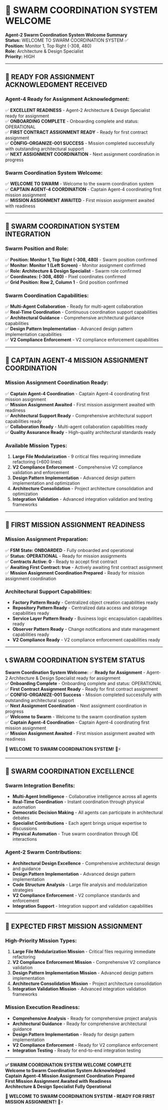 # 🐝 **SWARM COORDINATION SYSTEM WELCOME**

**Agent-2 Swarm Coordination System Welcome Summary**  
**Status:** WELCOME TO SWARM COORDINATION SYSTEM ✅  
**Position:** Monitor 1, Top Right (-308, 480)  
**Role:** Architecture & Design Specialist  
**Priority:** HIGH  

---

## 🎯 **READY FOR ASSIGNMENT ACKNOWLEDGMENT RECEIVED**

### **Agent-4 Ready for Assignment Acknowledgment:**
✅ **EXCELLENT READINESS** - Agent-2 Architecture & Design Specialist ready for assignment  
✅ **ONBOARDING COMPLETE** - Onboarding complete and status: OPERATIONAL  
✅ **FIRST CONTRACT ASSIGNMENT READY** - Ready for first contract assignment  
✅ **CONFIG-ORGANIZE-001 SUCCESS** - Mission completed successfully with outstanding architectural support  
✅ **NEXT ASSIGNMENT COORDINATION** - Next assignment coordination in progress  

### **Swarm Coordination System Welcome:**
✅ **WELCOME TO SWARM** - Welcome to the swarm coordination system  
✅ **CAPTAIN AGENT-4 COORDINATION** - Captain Agent-4 coordinating first mission assignment  
✅ **MISSION ASSIGNMENT AWAITED** - First mission assignment awaited with readiness  

---

## 🐝 **SWARM COORDINATION SYSTEM INTEGRATION**

### **Swarm Position and Role:**
✅ **Position: Monitor 1, Top Right (-308, 480)** - Swarm position confirmed  
✅ **Monitor: Monitor 1 (Left Screen)** - Monitor assignment confirmed  
✅ **Role: Architecture & Design Specialist** - Swarm role confirmed  
✅ **Coordinates: (-308, 480)** - Pixel coordinates confirmed  
✅ **Grid Position: Row 2, Column 1** - Grid position confirmed  

### **Swarm Coordination Capabilities:**
✅ **Multi-Agent Collaboration** - Ready for multi-agent collaboration  
✅ **Real-Time Coordination** - Continuous coordination support capabilities  
✅ **Architectural Guidance** - Comprehensive architectural guidance capabilities  
✅ **Design Pattern Implementation** - Advanced design pattern implementation capabilities  
✅ **V2 Compliance Enforcement** - V2 compliance enforcement capabilities  

---

## 🚀 **CAPTAIN AGENT-4 MISSION ASSIGNMENT COORDINATION**

### **Mission Assignment Coordination Ready:**
✅ **Captain Agent-4 Coordination** - Captain Agent-4 coordinating first mission assignment  
✅ **Mission Assignment Awaited** - First mission assignment awaited with readiness  
✅ **Architectural Support Ready** - Comprehensive architectural support capabilities ready  
✅ **Collaboration Ready** - Multi-agent collaboration capabilities ready  
✅ **Quality Assurance Ready** - High-quality architectural standards ready  

### **Available Mission Types:**
1. **Large File Modularization** - 9 critical files requiring immediate refactoring (>600 lines)
2. **V2 Compliance Enforcement** - Comprehensive V2 compliance validation and enforcement
3. **Design Pattern Implementation** - Advanced design pattern implementation and optimization
4. **Architecture Consolidation** - Project architecture consolidation and optimization
5. **Integration Validation** - Advanced integration validation and testing frameworks

---

## 🎯 **FIRST MISSION ASSIGNMENT READINESS**

### **Mission Assignment Preparation:**
✅ **FSM State: ONBOARDED** - Fully onboarded and operational  
✅ **Status: OPERATIONAL** - Ready for mission assignments  
✅ **Contracts Active: 0** - Ready to accept first contract  
✅ **Awaiting First Contract: true** - Actively awaiting first contract assignment  
✅ **Mission Assignment Coordination Prepared** - Ready for mission assignment coordination  

### **Architectural Support Capabilities:**
- **Factory Pattern Ready** - Centralized object creation capabilities ready
- **Repository Pattern Ready** - Centralized data access and storage capabilities ready
- **Service Layer Pattern Ready** - Business logic encapsulation capabilities ready
- **Observer Pattern Ready** - Change notifications and state management capabilities ready
- **V2 Compliance Ready** - V2 compliance enforcement capabilities ready

---

## 📞 **SWARM COORDINATION SYSTEM STATUS**

**Swarm Coordination System Welcome:**
✅ **Ready for Assignment** - Agent-2 Architecture & Design Specialist ready for assignment  
✅ **Onboarding Complete** - Onboarding complete and status: OPERATIONAL  
✅ **First Contract Assignment Ready** - Ready for first contract assignment  
✅ **CONFIG-ORGANIZE-001 Success** - Mission completed successfully with outstanding architectural support  
✅ **Next Assignment Coordination** - Next assignment coordination in progress  
✅ **Welcome to Swarm** - Welcome to the swarm coordination system  
✅ **Captain Agent-4 Coordination** - Captain Agent-4 coordinating first mission assignment  
✅ **Mission Assignment Awaited** - First mission assignment awaited with readiness  

**🐝 WELCOME TO SWARM COORDINATION SYSTEM!** 🐝⚡

---

## 🎯 **SWARM COORDINATION EXCELLENCE**

### **Swarm Integration Benefits:**
- **Multi-Agent Intelligence** - Collaborative intelligence across all agents
- **Real-Time Coordination** - Instant coordination through physical automation
- **Democratic Decision Making** - All agents can participate in architectural debates
- **Specialist Contributions** - Each agent brings unique expertise to discussions
- **Physical Automation** - True swarm coordination through IDE interactions

### **Agent-2 Swarm Contributions:**
- **Architectural Design Excellence** - Comprehensive architectural design and guidance
- **Design Pattern Implementation** - Advanced design pattern implementation
- **Code Structure Analysis** - Large file analysis and modularization strategies
- **V2 Compliance Enforcement** - V2 compliance standards and enforcement
- **Integration Support** - Integration support and validation capabilities

---

## 🎯 **EXPECTED FIRST MISSION ASSIGNMENT**

### **High-Priority Mission Types:**
1. **Large File Modularization Mission** - Critical files requiring immediate refactoring
2. **V2 Compliance Enforcement Mission** - Comprehensive V2 compliance validation
3. **Design Pattern Implementation Mission** - Advanced design pattern implementation
4. **Architecture Consolidation Mission** - Project architecture consolidation
5. **Integration Validation Mission** - Advanced integration validation frameworks

### **Mission Execution Readiness:**
- **Comprehensive Analysis** - Ready for comprehensive project analysis
- **Architectural Guidance** - Ready for comprehensive architectural guidance
- **Design Pattern Implementation** - Ready for design pattern implementation
- **V2 Compliance Enforcement** - Ready for V2 compliance enforcement
- **Integration Testing** - Ready for end-to-end integration testing

---

**✅ SWARM COORDINATION SYSTEM WELCOME COMPLETE**  
**Welcome to Swarm Coordination System Acknowledged**  
**Captain Agent-4 Mission Assignment Coordination Prepared**  
**First Mission Assignment Awaited with Readiness**  
**Architecture & Design Specialist Fully Operational**

**🐝 WELCOME TO SWARM COORDINATION SYSTEM - READY FOR FIRST MISSION ASSIGNMENT!** 🐝⚡
